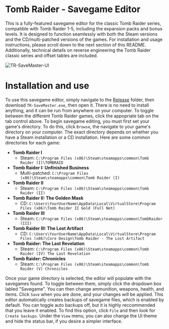 # Tomb Raider - Savegame Editor
This is a fully-featured savegame editor for the classic Tomb Raider series, compatible with Tomb Raider 1-5, including the expansion packs and bonus levels.
It is designed to function seamlessly with both the Steam versions and the CD/multi-patched versions of the games. For installation and usage instructions,
please scroll down to the next section of this README. Additionally, technical details on reverse engineering the Tomb Raider classic series and offset tables are included.

![TR-SaveMaster-UI](https://github.com/JulianOzelRose/TR-SaveMaster/assets/95890436/d95b20d0-ea26-431f-ab39-74c9166d791b)

# Installation and use
To use this savegame editor, simply navigate to the [Release](https://github.com/JulianOzelRose/TR-SaveMaster/tree/master/TR-SaveMaster/bin/x64/Release) folder, then
download ```TR-SaveMaster.exe```, then open it. There is no need to install anything, and it can be run from anywhere on your computer. To toggle between the different
Tomb Raider games, click the appopriate tab on the tab control above. To begin savegame editing, you must first set your game's directory. To do this, click ```Browse```,
the navigate to your game's directory on your computer. The exact directory depends on whether you have a Steam installation or a CD installation. Here are some common
directories for each game:

- **Tomb Raider I**
  - Steam: ```C:\Program Files (x86)\Steam\steamapps\common\Tomb Raider (I)\TOMBRAID```
- **Tomb Raider I: Unfinished Business**
  - Multi-patched: ```C:\Program Files (x86)\Steam\steamapps\common\Tomb Raider (I)```
- **Tomb Raider II**
  - Steam: ```C:\Program Files (x86)\Steam\steamapps\common\Tomb Raider (II)```
- **Tomb Raider II: The Golden Mask**
  - CD: ```C:\Users\YourUserName\AppData\Local\VirtualStore\Program Files (x86)\Tomb Raider II Gold (Full Net)```
- **Tomb Raider III**
  - Steam: ```C:\Program Files (x86)\Steam\steamapps\common\TombRaider (III)```
- **Tomb Raider III: The Lost Artifact**
  - CD: ```C:\Users\YourUserName\AppData\Local\VirtualStore\Program Files (x86)\Core Design\Tomb Raider - The Lost Artifact```
- **Tomb Raider: The Last Revelation**
  - Steam: ```C:\Program Files (x86)\Steam\steamapps\common\Tomb Raider (IV) The Last Revelation```
- **Tomb Raider: Chronicles**
  - Steam: ```C:\Program Files (x86)\Steam\steamapps\common\Tomb Raider (V) Chronicles```

Once your game directory is selected, the editor will populate with the savegames found. To toggle between them, simply click the dropdown box labled "Savegame". You
can then change ammunition, weapons, health, and items. Click ```Save``` when you are done, and your changes will be applied. This editor automatically creates backups
of savegame files, which is enabled by default. You can toggle auto backups off, but it is highly reccommended that you leave it enabled. To find this option, click
```File``` and then look for ```Create backups```. Under the ```View``` menu, you can also change the UI theme and hide the status bar, if you desire a simpler interface.



